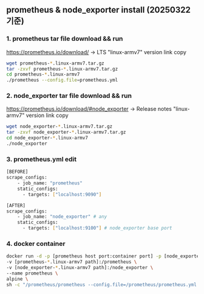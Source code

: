 ## prometheus & node_exporter install (20250322 기준)

### 1. prometheus tar file download && run

https://prometheus.io/download/ -> LTS "linux-armv7" version link copy
```bash
wget prometheus-*.linux-armv7.tar.gz
tar -zxvf prometheus-*.linux-armv7.tar.gz
cd prometheus-*.linux-armv7
./prometheus --config.file=prometheus.yml
```

### 2. node_exporter tar file download && run

https://prometheus.io/download/#node_exporter -> Release notes "linux-armv7" version link copy
```bash
wget node_exporter-*.linux-armv7.tar.gz
tar -zxvf node_exporter-*.linux-armv7.tar.gz
cd node_exporter-*.linux-armv7
./node_exporter
```

### 3. prometheus.yml edit
```bash
[BEFORE]
scrape_configs:
    - job_name: "prometheus"
    static_configs:
      - targets: ["localhost:9090"]

[AFTER]
scrape_configs:
    - job_name: "node_exporter" # any
    static_configs:
      - targets: ["localhost:9100"] # node_exporter base port
```

### 4. docker container
```bash
docker run -d -p [prometheus host port:container port] -p [node_exporter host port:container port]\
-v [prometheus-*.linux-armv7 path]:/prometheus \
-v [node_exporter-*.linux-armv7 path]:/node_exporter \
--name prometheus \
alpine \
sh -c "/prometheus/prometheus --config.file=/prometheus/prometheus.yml & /node_exporter/node_exporter"
```


